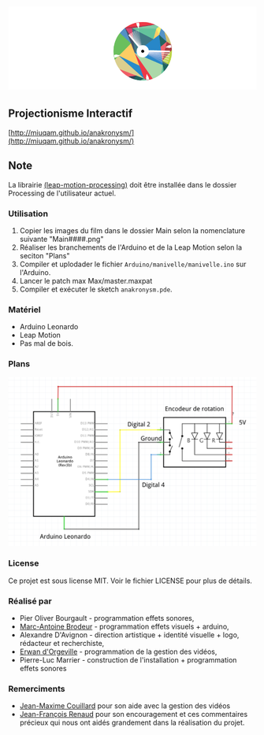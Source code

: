 ![Anakronysm](images/logo.png)
==========

## Projectionisme Interactif 

[http://miuqam.github.io/anakronysm/](http://miuqam.github.io/anakronysm/)

## Note
La librairie [(leap-motion-processing)](https://github.com/voidplus/leap-motion-processing) doit être installée dans le dossier Processing de l'utilisateur actuel.

### Utilisation

1. Copier les images du film dans le dossier Main selon la nomenclature suivante "Main####.png"
2. Réaliser les branchements de l'Arduino et de la Leap Motion selon la seciton "Plans"
3. Compiler et uplodader le fichier ```Arduino/manivelle/manivelle.ino``` sur l'Arduino.
4. Lancer le patch max Max/master.maxpat
5. Compiler et exécuter le sketch ```anakronysm.pde```.

### Matériel
- Arduino Leonardo
- Leap Motion
- Pas mal de bois.

### Plans
![Schema](https://raw.githubusercontent.com/MIUQAM/anakronysm/master/Arduino/manivelle/schema_branchement.png)

### License
Ce projet est sous license MIT. Voir le fichier LICENSE pour plus de détails.

### Réalisé par
- Pier Oliver Bourgault - programmation effets sonores,
- [Marc-Antoine Brodeur](https://github.com/mabrodeur) - programmation effets visuels + arduino,
- Alexandre D'Avignon - direction artistique + identité visuelle + logo, rédacteur et recherchiste,
- [Erwan d'Orgeville](https://github.com/th3m4ri0) - programmation de la gestion des vidéos,
- Pierre-Luc Marrier - construction de l'installation + programmation effets sonores


### Remerciments
- [Jean-Maxime Couillard](https://github.com/jmcouillard) pour son aide avec la gestion des vidéos
- [Jean-François Renaud](https://github.com/Morpholux) pour son encouragement et ces commentaires précieux qui nous ont aidés grandement dans la réalisation du projet.